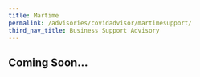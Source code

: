 ```yaml
---
title: Martime
permalink: /advisories/covidadvisor/martimesupport/
third_nav_title: Business Support Advisory
---
```


## **Coming Soon...**
